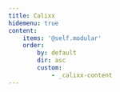 ```yaml
---
title: Calixx
hidemenu: true
content:
    items: '@self.modular'
    order:
        by: default
        dir: asc
        custom:
            - _calixx-content
---
```


